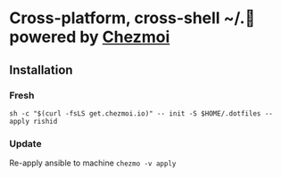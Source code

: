 # Cross-platform, cross-shell ~/.📂 powered by [Chezmoi](https://www.chezmoi.io/)

## Installation
### Fresh

 `sh -c "$(curl -fsLS get.chezmoi.io)" -- init -S $HOME/.dotfiles --apply rishid`

### Update

Re-apply ansible to machine
`chezmo -v apply`
